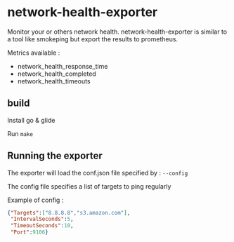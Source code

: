 # network-health-exporter
Monitor your or others network health.
network-health-exporter is similar to a tool like smokeping but export the results to prometheus.

Metrics available :
* network_health_response_time
* network_health_completed
* network_health_timeouts

## build
Install go & glide

Run ```make```

## Running the exporter
The exporter will load the conf.json file specified by : ```--config```

The config file specifies a list of targets to ping regularly

Example of config :

```json
{"Targets":["8.8.8.8","s3.amazon.com"],
 "IntervalSeconds":5,
 "TimeoutSeconds":10,
 "Port":9106}
```
